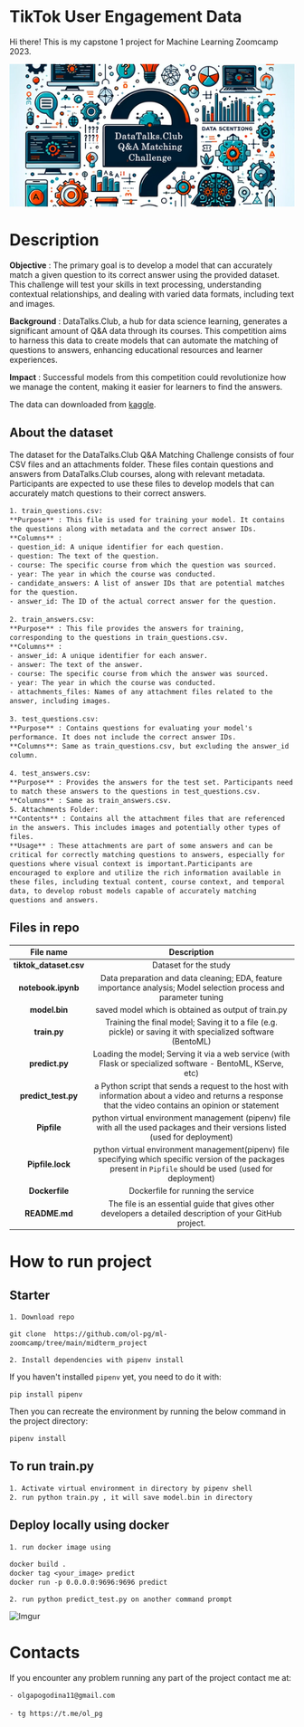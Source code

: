 # TikTok User Engagement Data

Hi there! This is my capstone 1 project for Machine Learning Zoomcamp 2023.

![Imgur](header.png)

# Description

**Objective** : The primary goal is to develop a model that can accurately match a given question to its correct answer using the provided dataset. This challenge will test your skills in text processing, understanding contextual relationships, and dealing with varied data formats, including text and images.

**Background** : DataTalks.Club, a hub for data science learning, generates a significant amount of Q&A data through its courses. This competition aims to harness this data to create models that can automate the matching of questions to answers, enhancing educational resources and learner experiences.

**Impact** : Successful models from this competition could revolutionize how we manage the content, making it easier for learners to find the answers.

The data can downloaded from [kaggle](https://www.kaggle.com/competitions/dtc-zoomcamp-qa-challenge/data).

## About the dataset

The dataset for the DataTalks.Club Q&A Matching Challenge consists of four CSV files and an attachments folder. These files contain questions and answers from DataTalks.Club courses, along with relevant metadata. Participants are expected to use these files to develop models that can accurately match questions to their correct answers.

    1. train_questions.csv:
    **Purpose** : This file is used for training your model. It contains the questions along with metadata and the correct answer IDs.
    **Columns** :
    - question_id: A unique identifier for each question.
    - question: The text of the question.
    - course: The specific course from which the question was sourced.
    - year: The year in which the course was conducted.
    - candidate_answers: A list of answer IDs that are potential matches for the question.
    - answer_id: The ID of the actual correct answer for the question.
    
    2. train_answers.csv:
    **Purpose** : This file provides the answers for training, corresponding to the questions in train_questions.csv.
    **Columns** :
    - answer_id: A unique identifier for each answer.
    - answer: The text of the answer.
    - course: The specific course from which the answer was sourced.
    - year: The year in which the course was conducted.
    - attachments_files: Names of any attachment files related to the answer, including images.
    
    3. test_questions.csv:
    **Purpose** : Contains questions for evaluating your model's performance. It does not include the correct answer IDs.
    **Columns**: Same as train_questions.csv, but excluding the answer_id column.
    
    4. test_answers.csv:
    **Purpose** : Provides the answers for the test set. Participants need to match these answers to the questions in test_questions.csv.
    **Columns** : Same as train_answers.csv.
    5. Attachments Folder:
    **Contents** : Contains all the attachment files that are referenced in the answers. This includes images and potentially other types of files.
    **Usage** : These attachments are part of some answers and can be critical for correctly matching questions to answers, especially for questions where visual context is important.Participants are encouraged to explore and utilize the rich information available in these files, including textual content, course context, and temporal data, to develop robust models capable of accurately matching questions and answers.



## Files in repo
|  File name |      Description       |
|:--------:|:-----------------------------------:|
|    **tiktok_dataset.csv**   |  Dataset for the study |
|    **notebook.ipynb**   |  Data preparation and data cleaning; EDA, feature importance analysis; Model selection process and parameter tuning |
|    **model.bin**   |  saved model which is obtained as output of train.py |
|    **train.py**   |  Training the final model; Saving it to a file (e.g. pickle) or saving it with specialized software (BentoML) |
|    **predict.py**   |  Loading the model; Serving it via a web service (with Flask or specialized software - BentoML, KServe, etc)|
|    **predict_test.py**   |  a Python script that sends a request to the host with information about a video and returns a response that the video contains an opinion or statement |
|    **Pipfile**   |  python virtual environment management (pipenv) file with all the used packages and their versions listed (used for deployment)|
|    **Pipfile.lock**   |  python virtual environment management(pipenv) file specifying which specific version of the packages present in `Pipfile` should be used (used for deployment)|
|    **Dockerfile**   |  Dockerfile for running the service|
|    **README.md**   |  The file is an essential guide that gives other developers a detailed description of your GitHub project. | 



# How to run project

## Starter
    1. Download repo 
```
git clone  https://github.com/ol-pg/ml-zoomcamp/tree/main/midterm_project
``` 
    2. Install dependencies with pipenv install

If you haven't installed `pipenv` yet, you need to do it with:
```
pip install pipenv
```
Then you can recreate the environment by running the below command in the project directory:
```
pipenv install
```

## To run train.py
    1. Activate virtual environment in directory by pipenv shell
    2. run python train.py , it will save model.bin in directory

## Deploy locally using docker
    1. run docker image using 
```
docker build . 
docker tag <your_image> predict
docker run -p 0.0.0.0:9696:9696 predict 
``` 
    2. run python predict_test.py on another command prompt

![Imgur](execute_example.png)

# Contacts
If you encounter any problem running any part of the project contact me at:

    - olgapogodina11@gmail.com

    - tg https://t.me/ol_pg

